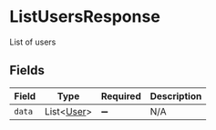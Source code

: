 # ListUsersResponse

List of users


## Fields

| Field                                     | Type                                      | Required                                  | Description                               |
| ----------------------------------------- | ----------------------------------------- | ----------------------------------------- | ----------------------------------------- |
| `data`                                    | List<[User](../../models/shared/User.md)> | :heavy_minus_sign:                        | N/A                                       |